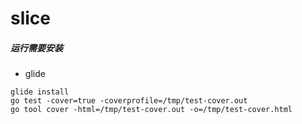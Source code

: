 # slice

##### 运行需要安装
- glide

```shell
glide install
go test -cover=true -coverprofile=/tmp/test-cover.out
go tool cover -html=/tmp/test-cover.out -o=/tmp/test-cover.html
```
